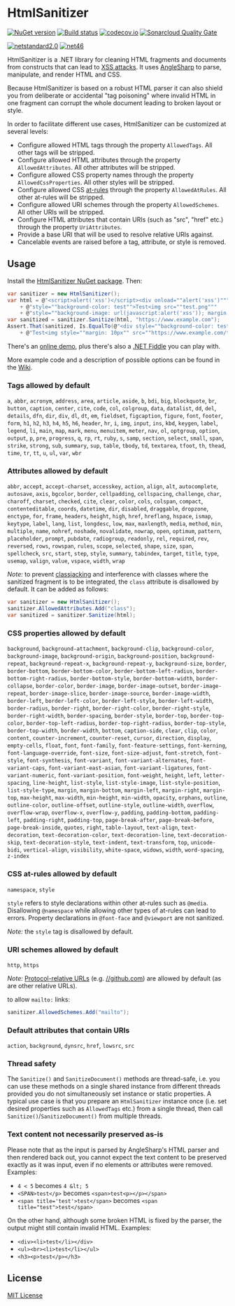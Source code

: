 HtmlSanitizer
=============

[![NuGet version](https://badge.fury.io/nu/HtmlSanitizer.svg)](https://badge.fury.io/nu/HtmlSanitizer)
[![Build status](https://ci.appveyor.com/api/projects/status/418bmfx643iae00c/branch/master?svg=true)](https://ci.appveyor.com/project/mganss/htmlsanitizer/branch/master)
[![codecov.io](https://codecov.io/github/mganss/HtmlSanitizer/coverage.svg?branch=master)](https://codecov.io/github/mganss/HtmlSanitizer?branch=master)
[![Sonarcloud Quality Gate](https://sonarcloud.io/api/project_badges/measure?project=mganss_HtmlSanitizer&metric=alert_status)](https://sonarcloud.io/dashboard?id=mganss_HtmlSanitizer)

[![netstandard2.0](https://img.shields.io/badge/netstandard-2.0-brightgreen.svg)](https://img.shields.io/badge/netstandard-2.0-brightgreen.svg)
[![net46](https://img.shields.io/badge/net-461-brightgreen.svg)](https://img.shields.io/badge/net-461-brightgreen.svg)

HtmlSanitizer is a .NET library for cleaning HTML fragments and documents from constructs that can lead to [XSS attacks](https://en.wikipedia.org/wiki/Cross-site_scripting).
It uses [AngleSharp](https://github.com/AngleSharp/AngleSharp) to parse, manipulate, and render HTML and CSS.

Because HtmlSanitizer is based on a robust HTML parser it can also shield you from deliberate or accidental
"tag poisoning" where invalid HTML in one fragment can corrupt the whole document leading to broken layout or style.

In order to facilitate different use cases, HtmlSanitizer can be customized at several levels:
   
- Configure allowed HTML tags through the property `AllowedTags`. All other tags will be stripped.
- Configure allowed HTML attributes through the property `AllowedAttributes`. All other attributes will be stripped.
- Configure allowed CSS property names through the property `AllowedCssProperties`. All other styles will be stripped.
- Configure allowed CSS [at-rules](https://developer.mozilla.org/en-US/docs/Web/CSS/At-rule) through the property `AllowedAtRules`. All other at-rules will be stripped.
- Configure allowed URI schemes through the property `AllowedSchemes`. All other URIs will be stripped.
- Configure HTML attributes that contain URIs (such as "src", "href" etc.) through the property `UriAttributes`.
- Provide a base URI that will be used to resolve relative URIs against.
- Cancelable events are raised before a tag, attribute, or style is removed.

Usage
-----

Install the [HtmlSanitizer NuGet package](https://www.nuget.org/packages/HtmlSanitizer/). Then:

```C#
var sanitizer = new HtmlSanitizer();
var html = @"<script>alert('xss')</script><div onload=""alert('xss')"""
    + @"style=""background-color: test"">Test<img src=""test.png"""
    + @"style=""background-image: url(javascript:alert('xss')); margin: 10px""></div>";
var sanitized = sanitizer.Sanitize(html, "https://www.example.com");
Assert.That(sanitized, Is.EqualTo(@"<div style=""background-color: test"">"
    + @"Test<img style=""margin: 10px"" src=""https://www.example.com/test.png""></div>"));
```

There's an [online demo](https://xss.ganss.org/), plus there's also a [.NET Fiddle](https://dotnetfiddle.net/892nOk) you can play with.

More example code and a description of possible options can be found in the [Wiki](https://github.com/mganss/HtmlSanitizer/wiki).

### Tags allowed by default
`a`, `abbr`, `acronym`, `address`, `area`, `article`, `aside`, `b`, `bdi`, `big`, `blockquote`, `br`, `button`, `caption`, `center`, `cite`, `code`, `col`, `colgroup`, `data`, `datalist`, `dd`, `del`, `details`, `dfn`, `dir`, `div`, `dl`, `dt`, `em`, `fieldset`, `figcaption`, `figure`, `font`, `footer`, `form`, `h1`, `h2`, `h3`, `h4`, `h5`, `h6`, `header`, `hr`, `i`, `img`, `input`, `ins`, `kbd`, `keygen`, `label`, `legend`, `li`, `main`, `map`, `mark`, `menu`, `menuitem`, `meter`, `nav`, `ol`, `optgroup`, `option`, `output`, `p`, `pre`, `progress`, `q`, `rp`, `rt`, `ruby`, `s`, `samp`, `section`, `select`, `small`, `span`, `strike`, `strong`, `sub`, `summary`, `sup`, `table`, `tbody`, `td`, `textarea`, `tfoot`, `th`, `thead`, `time`, `tr`, `tt`, `u`, `ul`, `var`, `wbr`

### Attributes allowed by default
`abbr`, `accept`, `accept-charset`, `accesskey`, `action`, `align`, `alt`, `autocomplete`, `autosave`, `axis`, `bgcolor`, `border`, `cellpadding`, `cellspacing`, `challenge`, `char`, `charoff`, `charset`, `checked`, `cite`, `clear`, `color`, `cols`, `colspan`, `compact`, `contenteditable`, `coords`, `datetime`, `dir`, `disabled`, `draggable`, `dropzone`, `enctype`, `for`, `frame`, `headers`, `height`, `high`, `href`, `hreflang`, `hspace`, `ismap`, `keytype`, `label`, `lang`, `list`, `longdesc`, `low`, `max`, `maxlength`, `media`, `method`, `min`, `multiple`, `name`, `nohref`, `noshade`, `novalidate`, `nowrap`, `open`, `optimum`, `pattern`, `placeholder`, `prompt`, `pubdate`, `radiogroup`, `readonly`, `rel`, `required`, `rev`, `reversed`, `rows`, `rowspan`, `rules`, `scope`, `selected`, `shape`, `size`, `span`, `spellcheck`, `src`, `start`, `step`, `style`, `summary`, `tabindex`, `target`, `title`, `type`, `usemap`, `valign`, `value`, `vspace`, `width`, `wrap`

_Note:_ to prevent [classjacking](https://html5sec.org/#123) and interference with classes where the sanitized fragment is to be integrated, the `class` attribute is disallowed by default. 
It can be added as follows:
```C#
var sanitizer = new HtmlSanitizer();
sanitizer.AllowedAttributes.Add("class");
var sanitized = sanitizer.Sanitize(html);
```

### CSS properties allowed by default
`background`, `background-attachment`, `background-clip`, `background-color`, `background-image`, `background-origin`, `background-position`, `background-repeat`, `background-repeat-x`, `background-repeat-y`, `background-size`, `border`, `border-bottom`, `border-bottom-color`, `border-bottom-left-radius`, `border-bottom-right-radius`, `border-bottom-style`, `border-bottom-width`, `border-collapse`, `border-color`, `border-image`, `border-image-outset`, `border-image-repeat`, `border-image-slice`, `border-image-source`, `border-image-width`, `border-left`, `border-left-color`, `border-left-style`, `border-left-width`, `border-radius`, `border-right`, `border-right-color`, `border-right-style`, `border-right-width`, `border-spacing`, `border-style`, `border-top`, `border-top-color`, `border-top-left-radius`, `border-top-right-radius`, `border-top-style`, `border-top-width`, `border-width`, `bottom`, `caption-side`, `clear`, `clip`, `color`, `content`, `counter-increment`, `counter-reset`, `cursor`, `direction`, `display`, `empty-cells`, `float`, `font`, `font-family`, `font-feature-settings`, `font-kerning`, `font-language-override`, `font-size`, `font-size-adjust`, `font-stretch`, `font-style`, `font-synthesis`, `font-variant`, `font-variant-alternates`, `font-variant-caps`, `font-variant-east-asian`, `font-variant-ligatures`, `font-variant-numeric`, `font-variant-position`, `font-weight`, `height`, `left`, `letter-spacing`, `line-height`, `list-style`, `list-style-image`, `list-style-position`, `list-style-type`, `margin`, `margin-bottom`, `margin-left`, `margin-right`, `margin-top`, `max-height`, `max-width`, `min-height`, `min-width`, `opacity`, `orphans`, `outline`, `outline-color`, `outline-offset`, `outline-style`, `outline-width`, `overflow`, `overflow-wrap`, `overflow-x`, `overflow-y`, `padding`, `padding-bottom`, `padding-left`, `padding-right`, `padding-top`, `page-break-after`, `page-break-before`, `page-break-inside`, `quotes`, `right`, `table-layout`, `text-align`, `text-decoration`, `text-decoration-color`, `text-decoration-line`, `text-decoration-skip`, `text-decoration-style`, `text-indent`, `text-transform`, `top`, `unicode-bidi`, `vertical-align`, `visibility`, `white-space`, `widows`, `width`, `word-spacing`, `z-index`

### CSS at-rules allowed by default
`namespace`, `style`

`style` refers to style declarations within other at-rules such as `@media`. Disallowing `@namespace` while allowing other types of at-rules can lead to errors.
Property declarations in `@font-face` and `@viewport` are not sanitized.

_Note:_ the `style` tag is disallowed by default.

### URI schemes allowed by default
`http`, `https`

_Note:_ [Protocol-relative URLs](https://en.wikipedia.org/wiki/Wikipedia:Protocol-relative_URL)  (e.g. <a href="//github.com">//github.com</a>) are allowed by default (as are other relative URLs).

to allow `mailto:` links: 

```C#
sanitizer.AllowedSchemes.Add("mailto");
```

### Default attributes that contain URIs
`action`, `background`, `dynsrc`, `href`, `lowsrc`, `src`

### Thread safety

The `Sanitize()` and `SanitizeDocument()` methods are thread-safe, i.e. you can use these methods on a single shared instance from different threads provided you do not simultaneously set instance or static properties. A typical use case is that you prepare an `HtmlSanitizer` instance once (i.e. set desired properties such as `AllowedTags` etc.) from a single thread, then call `Sanitize()`/`SanitizeDocument()` from multiple threads.

### Text content not necessarily preserved as-is

Please note that as the input is parsed by AngleSharp's HTML parser and then rendered back out, you cannot expect the text content to be preserved exactly as it was input, even if no elements or attributes were removed. Examples:

- `4 < 5` becomes `4 &lt; 5`
- `<SPAN>test</p>` becomes `<span>test<p></p></span>`
- `<span title='test'>test</span>` becomes `<span title="test">test</span>`

On the other hand, although some broken HTML is fixed by the parser, the output might still contain invalid HTML. Examples:

- `<div><li>test</li></div>`
- `<ul><br><li>test</li></ul>`
- `<h3><p>test</p></h3>`

License
-------

[MIT License](https://en.wikipedia.org/wiki/MIT_License)
